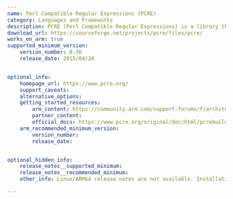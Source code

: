 ```yaml
---
name: Perl Compatible Regular Expressions (PCRE)
category: Languages and Frameworks
description: PCRE (Perl Compatible Regular Expressions) is a library that provides a set of functions to implement regular expression pattern matching using the same syntax and semantics as Perl.
download_url: https://sourceforge.net/projects/pcre/files/pcre/
works_on_arm: true
supported_minimum_version:
    version_number: 8.36
    release_date: 2015/04/28


optional_info:
    homepage_url: https://www.pcre.org/
    support_caveats:
    alternative_options:
    getting_started_resources:
        arm_content: https://community.arm.com/support-forums/f/architectures-and-processors-forum/8510/accelerating-pcre-regex-matching-with-data-prefetch-on-arm-cortex-a7
        partner_content:
        official_docs: https://www.pcre.org/original/doc/html/pcrebuild.html#TOC1
    arm_recommended_minimum_version:
        version_number:
        release_date:


optional_hidden_info:
    release_notes__supported_minimum:
    release_notes__recommended_minimum:
    other_info: Linux/ARM64 release notes are not available. Installation and testing are done via the [tar archive](https://sourceforge.net/projects/pcre/files/pcre/8.36/).

---
```


